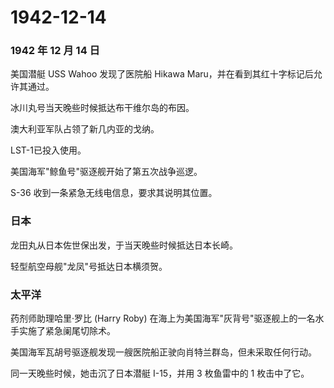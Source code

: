 # 1942-12-14

### 1942 年 12 月 14 日

美国潜艇 USS Wahoo 发现了医院船 Hikawa
Maru，并在看到其红十字标记后允许其通过。

冰川丸号当天晚些时候抵达布干维尔岛的布因。

澳大利亚军队占领了新几内亚的戈纳。

LST-1已投入使用。

美国海军"鲸鱼号"驱逐舰开始了第五次战争巡逻。

S-36 收到一条紧急无线电信息，要求其说明其位置。

### 日本

龙田丸从日本佐世保出发，于当天晚些时候抵达日本长崎。

轻型航空母舰"龙凤"号抵达日本横须贺。

### 太平洋

药剂师助理哈里·罗比 (Harry Roby)
在海上为美国海军"灰背号"驱逐舰上的一名水手实施了紧急阑尾切除术。

美国海军瓦胡号驱逐舰发现一艘医院船正驶向肖特兰群岛，但未采取任何行动。

同一天晚些时候，她击沉了日本潜艇 I-15，并用 3 枚鱼雷中的 1
枚击中了它。